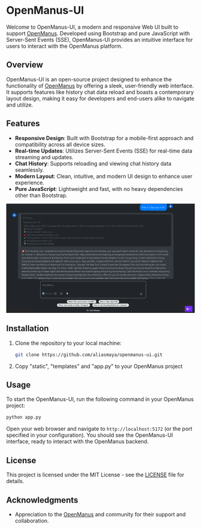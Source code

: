 # OpenManus-UI

Welcome to OpenManus-UI, a modern and responsive Web UI built to support [OpenManus](https://github.com/FoundationAgents/OpenManus). Developed using Bootstrap and pure JavaScript with Server-Sent Events (SSE), OpenManus-UI provides an intuitive interface for users to interact with the OpenManus platform.

## Overview

OpenManus-UI is an open-source project designed to enhance the functionality of [OpenManus](https://github.com/FoundationAgents/OpenManus) by offering a sleek, user-friendly web interface. It supports features like history chat data reload and boasts a contemporary layout design, making it easy for developers and end-users alike to navigate and utilize.

## Features

- **Responsive Design**: Built with Bootstrap for a mobile-first approach and compatibility across all device sizes.
- **Real-time Updates**: Utilizes Server-Sent Events (SSE) for real-time data streaming and updates.
- **Chat History**: Supports reloading and viewing chat history data seamlessly.
- **Modern Layout**: Clean, intuitive, and modern UI design to enhance user experience.
- **Pure JavaScript**: Lightweight and fast, with no heavy dependencies other than Bootstrap.

<div align="center" style="display: flex; gap: 20px;">
    <img src="assets/screenshot.png" alt="OpenManus-UI" />
</div>

## Installation

1. Clone the repository to your local machine:

   ```bash
   git clone https://github.com/aliasmaya/openmanus-ui.git
   ```

2. Copy "static", "templates" and "app.py" to your OpenManus project

## Usage

To start the OpenManus-UI, run the following command in your OpenManus project:

```bash
python app.py
```

Open your web browser and navigate to `http://localhost:5172` (or the port specified in your configuration). You should see the OpenManus-UI interface, ready to interact with the OpenManus backend.

## License

This project is licensed under the MIT License - see the [LICENSE](LICENSE) file for details.

## Acknowledgments

- Appreciation to the [OpenManus](https://github.com/FoundationAgents/OpenManus) and community for their support and collaboration.
